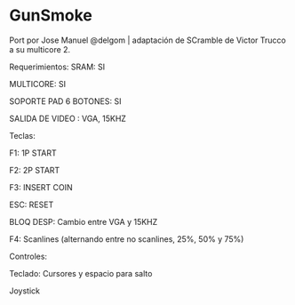 # GunSmoke

Port por Jose Manuel @delgom | adaptación de SCramble de Victor Trucco a su multicore 2.

Requerimientos:
SRAM: SI

MULTICORE: SI

SOPORTE PAD 6 BOTONES: SI

SALIDA DE VIDEO : VGA, 15KHZ

Teclas:

F1: 1P START

F2: 2P START

F3: INSERT COIN

ESC: RESET

BLOQ DESP: Cambio entre VGA y 15KHZ

F4: Scanlines (alternando entre no scanlines, 25%, 50% y 75%)

Controles:

Teclado: Cursores y espacio para salto

Joystick

